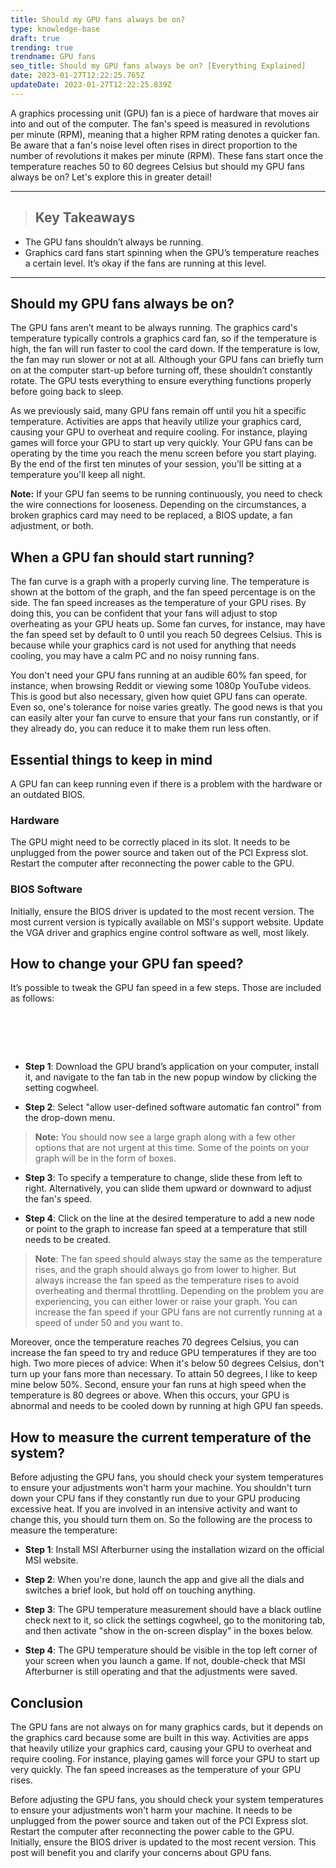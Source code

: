 ```yaml
---
title: Should my GPU fans always be on?
type: knowledge-base
draft: true
trending: true
trendname: GPU fans
seo_title: Should my GPU fans always be on? [Everything Explained]
date: 2023-01-27T12:22:25.765Z
updateDate: 2023-01-27T12:22:25.839Z
---
```

A graphics processing unit (GPU) fan is a piece of hardware that moves air into and out of the computer. The fan's speed is measured in revolutions per minute (RPM), meaning that a higher RPM rating denotes a quicker fan. Be aware that a fan's noise level often rises in direct proportion to the number of revolutions it makes per minute (RPM). These fans start once the temperature reaches 50 to 60 degrees Celsius but should my GPU fans always be on? Let's explore this in greater detail!

- - -

> ## Key Takeaways

* The GPU fans shouldn’t always be running.
* Graphics card fans start spinning when the GPU’s temperature reaches a certain level. It’s okay if the fans are running at this level.

- - -

## Should my GPU fans always be on?

The GPU fans aren’t meant to be always running. The graphics card's temperature typically controls a graphics card fan, so if the temperature is high, the fan will run faster to cool the card down. If the temperature is low, the fan may run slower or not at all. Although your GPU fans can briefly turn on at the computer start-up before turning off, these shouldn’t constantly rotate. The GPU tests everything to ensure everything functions properly before going back to sleep.

As we previously said, many GPU fans remain off until you hit a specific temperature. Activities are apps that heavily utilize your graphics card, causing your GPU to overheat and require cooling. For instance, playing games will force your GPU to start up very quickly. Your GPU fans can be operating by the time you reach the menu screen before you start playing. By the end of the first ten minutes of your session, you'll be sitting at a temperature you'll keep all night.

**Note:** If your GPU fan seems to be running continuously, you need to check the wire connections for looseness. Depending on the circumstances, a broken graphics card may need to be replaced, a BIOS update, a fan adjustment, or both.

## When a GPU fan should start running?

The fan curve is a graph with a properly curving line. The temperature is shown at the bottom of the graph, and the fan speed percentage is on the side. The fan speed increases as the temperature of your GPU rises. By doing this, you can be confident that your fans will adjust to stop overheating as your GPU heats up. Some fan curves, for instance, may have the fan speed set by default to 0 until you reach 50 degrees Celsius. This is because while your graphics card is not used for anything that needs cooling, you may have a calm PC and no noisy running fans.

You don't need your GPU fans running at an audible 60% fan speed, for instance, when browsing Reddit or viewing some 1080p YouTube videos. This is good but also necessary, given how quiet GPU fans can operate. Even so, one's tolerance for noise varies greatly. The good news is that you can easily alter your fan curve to ensure that your fans run constantly, or if they already do, you can reduce it to make them run less often.

## Essential things to keep in mind

A GPU fan can keep running even if there is a problem with the hardware or an outdated BIOS.

### Hardware

The GPU might need to be correctly placed in its slot. It needs to be unplugged from the power source and taken out of the PCI Express slot. Restart the computer after reconnecting the power cable to the GPU.

### BIOS Software 

Initially, ensure the BIOS driver is updated to the most recent version. The most current version is typically available on MSI's support website. Update the VGA driver and graphics engine control software as well, most likely.

## How to change your GPU fan speed?

It’s possible to tweak the GPU fan speed in a few steps. Those are included as follows:

#  

* **Step 1**: Download the GPU brand’s application on your computer, install it, and navigate to the fan tab in the new popup window by clicking the setting cogwheel.


* **Step 2**: Select "allow user-defined software automatic fan control" from the drop-down menu.



> **Note:** You should now see a large graph along with a few other options that are not urgent at this time. Some of the points on your graph will be in the form of boxes.

* **Step 3**: To specify a temperature to change, slide these from left to right. Alternatively, you can slide them upward or downward to adjust the fan's speed.


* **Step 4**: Click on the line at the desired temperature to add a new node or point to the graph to increase fan speed at a temperature that still needs to be created.

> **Note**: The fan speed should always stay the same as the temperature rises, and the graph should always go from lower to higher. But always increase the fan speed as the temperature rises to avoid overheating and thermal throttling. Depending on the problem you are experiencing, you can either lower or raise your graph. You can increase the fan speed if your GPU fans are not currently running at a speed of under 50 and you want to.

Moreover, once the temperature reaches 70 degrees Celsius, you can increase the fan speed to try and reduce GPU temperatures if they are too high. Two more pieces of advice: When it's below 50 degrees Celsius, don't turn up your fans more than necessary. To attain 50 degrees, I like to keep mine below 50%. Second, ensure your fan runs at high speed when the temperature is 80 degrees or above. When this occurs, your GPU is abnormal and needs to be cooled down by running at high GPU fan speeds.

## How to measure the current temperature of the system?

Before adjusting the GPU fans, you should check your system temperatures to ensure your adjustments won't harm your machine. You shouldn't turn down your CPU fans if they constantly run due to your GPU producing excessive heat. If you are involved in an intensive activity and want to change this, you should turn them on. So the following are the process to measure the temperature:

* **Step 1**: Install MSI Afterburner using the installation wizard on the official MSI website.


* **Step 2**: When you're done, launch the app and give all the dials and switches a brief look, but hold off on touching anything.


* **Step 3**: The GPU temperature measurement should have a black outline check next to it, so click the settings cogwheel, go to the monitoring tab, and then activate "show in the on-screen display" in the boxes below.


* **Step 4**: The GPU temperature should be visible in the top left corner of your screen when you launch a game. If not, double-check that MSI Afterburner is still operating and that the adjustments were saved.

## Conclusion

The GPU fans are not always on for many graphics cards, but it depends on the graphics card because some are built in this way. Activities are apps that heavily utilize your graphics card, causing your GPU to overheat and require cooling. For instance, playing games will force your GPU to start up very quickly. The fan speed increases as the temperature of your GPU rises.

Before adjusting the GPU fans, you should check your system temperatures to ensure your adjustments won't harm your machine. It needs to be unplugged from the power source and taken out of the PCI Express slot. Restart the computer after reconnecting the power cable to the GPU. Initially, ensure the BIOS driver is updated to the most recent version. This post will benefit you and clarify your concerns about GPU fans.